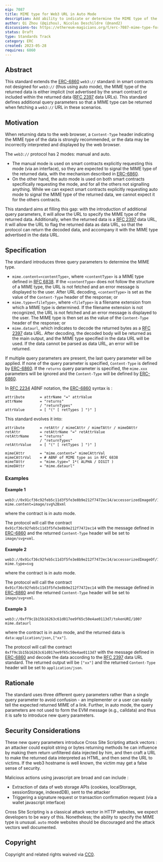 ```yaml
---
eip: 7087
title: MIME type for Web3 URL in Auto Mode
description: Add ability to indicate or determine the MIME type of the data returned by a Web3 URL in auto mode
author: Qi Zhou (@qizhou), Nicolas Deschildre (@nand2)
discussions-to: https://ethereum-magicians.org/t/erc-7087-mime-type-for-web3-url-in-auto-mode/14471
status: Draft
type: Standards Track
category: ERC
created: 2023-05-28
requires: 6860
---
```


## Abstract

This standard extends the [ERC-6860](./eip-6860.md) `web3://` standard: in smart contracts not designed for `web3://` (thus using auto mode), the MIME type of the returned data is either implicit (not advertised by the smart contract) or included within the returned data ([RFC 2397](https://www.rfc-editor.org/rfc/rfc2397) data URLs). This standard defines additional query parameters so that a MIME type can be returned when fetching a `web3://` URL in these scenarios.


## Motivation

When returning data to the web browser, a `Content-Type` header indicating the MIME type of the data is strongly recommended, or the data may be incorrectly interpreted and displayed by the web browser.

The `web3://` protocol has 2 modes: manual and auto. 

- The manual mode is used on smart contracts explicitly requesting this mode (via an interface), so they are expected to signal the MIME type of the returned data, with the mechanism described in [ERC-6860](./eip-6860.md). 
- On the other hand, the auto mode is used on both smart contracts specifically requesting the mode, and for all the others not signalling anything. While we can expect smart contracts explicitly requesting auto mode to signal the MIME type of the returned data, we cannot expect it for the others contracts.

This standard aims at filling this gap: with the introduction of additional query parameters, it will allow the URL to specify the MIME type of the returned data. Additionally, when the returned data is a [RFC 2397](https://www.rfc-editor.org/rfc/rfc2397) data URL, it will allow the URL to flag the returned data as data URL, so that the protocol can return the decoded data, and accompany it with the MIME type advertised in the data URL.

## Specification

The standard introduces three query parameters to determine the MIME type.

- `mime.content=<contentType>`, where `<contentType>` is a MIME type defined in [RFC 6838](https://www.rfc-editor.org/rfc/rfc6838). If the `<contentType>` does not follow the structure of a MIME type, the URL is not fetched and an error message is displayed to the user. After URL decoding, `<contentType>` is set as the value of the `Content-Type` header of the response; or
- `mime.type=<fileType>`, where `<fileType>` is a filename extension from which a MIME type is determined. If the filename extension is not recognized, the URL is not fetched and an error message is displayed to the user. The MIME type is then set as the value of the `Content-Type` header of the response; or
- `mime.dataurl`, which indicates to decode the returned bytes as a [RFC 2397](https://www.rfc-editor.org/rfc/rfc2397) data URL. After decoding, the decoded body will be returned as the main output, and the MIME type specified in the data URL will be used. If the data cannot be parsed as data URL, an error will be returned.


  
If multiple query parameters are present, the last query parameter will be applied.  If none of the query parameter is specified, `Content-Type` is defined by [ERC-6860](./eip-6860.md).  If the `returns` query parameter is specified, the `mime.xxx` parameters will be ignored and the `Content-Type` will be defined by [ERC-6860](./eip-6860.md).

In [RFC 2234](https://www.rfc-editor.org/rfc/rfc2234) ABNF notation, the [ERC-6860](./eip-6860.md) syntax is :

```
attribute       = attrName "=" attrValue
attrName        = "returns"
                / "returnTypes"
attrValue       = [ "(" [ retTypes ] ")" ]
```

This standard evolves it into: 

```
attribute       = retAttr / mimeCAttr / mimeTAttr / mimeDAttr
retAttr         = retAttrName "=" retAttrValue
retAttrName     = "returns"
                / "returnTypes"
retAttrValue    = [ "(" [ retTypes ] ")" ]

mimeCAttr       = "mime.content=" mimeCAttrVal
mimeCAttrVal    = # ABNF of MIME type as in RFC 6838 
mimeTAttr       = "mime.type=" 1*( ALPHA / DIGIT )
mimeDAttr       = "mime.dataurl"
```

### Examples

#### Example 1

```
web3://0x91cf36c92feb5c11d3f5fe3e8b9e212f7472ec14/accessorizedImageOf/1289?mime.content=image/svg%2Bxml
```

where the contract is in auto mode.

The protocol will call the contract `0x91cf36c92feb5c11d3f5fe3e8b9e212f7472ec14` with the message defined in [ERC-6860](./eip-6860.md) and the returned `Content-Type` header will be set to `image/svg+xml`.

#### Example 2

```
web3://0x91cf36c92feb5c11d3f5fe3e8b9e212f7472ec14/accessorizedImageOf/1289?mime.type=svg
```

where the contract is in auto mode.

The protocol will call the contract `0x91cf36c92feb5c11d3f5fe3e8b9e212f7472ec14` with the message defined in [ERC-6860](./eip-6860.md) and the returned `Content-Type` header will be set to `image/svg+xml`.

#### Example 3

```
web3://0xff9c1b15b16263c61d017ee9f65c50e4ae0113d7/tokenURI/100?mime.dataurl
```

where the contract is in auto mode, and the returned data is `data:application/json,["xx"]`.

The protocol will call the contract `0xff9c1b15b16263c61d017ee9f65c50e4ae0113d7` with the message defined in [ERC-6860](./eip-6860.md) and decode the data according to the [RFC 2397](https://www.rfc-editor.org/rfc/rfc2397) data URL standard. The returned output will be ``["xx"]`` and the returned `Content-Type` header will be set to `application/json`.


## Rationale

The standard uses three different query parameters rather than a single query parameter to avoid confusion - an implementer or a user can easily tell the expected returned MIME of a link.  Further, in auto mode, the query parameters are not used to form the EVM message (e.g., calldata) and thus it is safe to introduce new query parameters.

## Security Considerations

These new query parameters introduce Cross Site Scripting attack vectors : an attacker could exploit string or bytes returning methods he can influence by making them return unfiltered data injected by him, and then craft a URL to make the returned data interpreted as HTML, and then send the URL to victims. If the web3 hostname is well known, the victim may get a false sense of security.

Malicious actions using javascript are broad and can include : 

- Extraction of data of web storage APIs (cookies, localStorage, sessionStorage, indexedDB), sent to the attacker
- Triggering a signature request or transaction confirmation request (via a wallet javascript interface)

Cross Site Scripting is a classical attack vector in HTTP websites, we expect developers to be wary of this. Nonetheless; the ability to specify the MIME type is unusual. `auto` mode websites should be discouraged and the attack vectors well documented.

## Copyright

Copyright and related rights waived via [CC0](../LICENSE.md).
